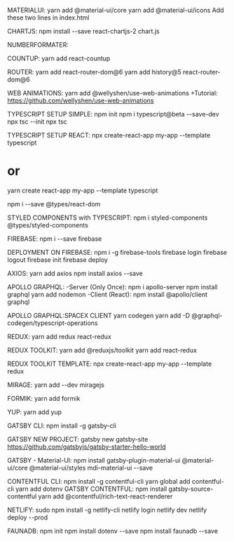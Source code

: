 MATERIALUI:
yarn add @material-ui/core
yarn add @material-ui/icons
Add these two lines in index.html
<link rel="stylesheet" href="https://fonts.googleapis.com/css?family=Roboto:300,400,500,700&display=swap" />
<link rel="stylesheet" href="https://fonts.googleapis.com/icon?family=Material+Icons" />


CHARTJS:
npm install --save react-chartjs-2 chart.js

NUMBERFORMATER:


COUNTUP:
yarn add react-countup

ROUTER:
yarn add react-router-dom@6
yarn add history@5 react-router-dom@6 


WEB ANIMATIONS:
yarn add @wellyshen/use-web-animations
+Tutorial: https://github.com/wellyshen/use-web-animations


TYPESCRIPT SETUP SIMPLE:
npm init
npm i typescript@beta --save-dev
npx tsc --init
npx tsc

TYPESCRIPT SETUP REACT:
npx create-react-app my-app --template typescript
# or
yarn create react-app my-app --template typescript

npm i --save @types/react-dom

STYLED COMPONENTS with TYPESCRIPT:
npm i styled-components @types/styled-components


FIREBASE:
npm i --save firebase

DEPLOYMENT ON FIREBASE:
npm i -g firebase-tools
firebase login
firebase logout
firebase init
firebase deploy

AXIOS:
yarn add axios
npm install axios --save


APOLLO GRAPHQL:
-Server (Only Once):
npm i apollo-server
npm install graphql
yarn add nodemon
-Client (React):
npm install @apollo/client graphql

APOLLO GRAPHQL:SPACEX CLIENT
yarn codegen
yarn add -D @graphql-codegen/typescript-operations

REDUX:
yarn add redux react-redux

REDUX TOOLKIT:
yarn add @reduxjs/toolkit
yarn add react-redux

REDUX TOOLKIT TEMPLATE:
npx create-react-app my-app --template redux

MIRAGE:
yarn add --dev miragejs

FORMIK:
yarn add formik

YUP:
yarn add yup

GATSBY CLI:
npm install -g gatsby-cli

GATSBY NEW PROJECT:
gatsby new gatsby-site https://github.com/gatsbyjs/gatsby-starter-hello-world

GATSBY - Material-UI:
npm install gatsby-plugin-material-ui @material-ui/core @material-ui/styles mdi-material-ui --save

CONTENTFUL CLI:
npm install -g contentful-cli
yarn global add contentful-cli
yarn add dotenv
GATSBY CONTENTFUL:
npm install gatsby-source-contentful
yarn add @contentful/rich-text-react-renderer

NETLIFY:
sudo npm install -g netlify-cli
netlify login
netlify dev
netlify deploy --prod

FAUNADB:
npm init
npm install dotenv --save
npm install faunadb --save